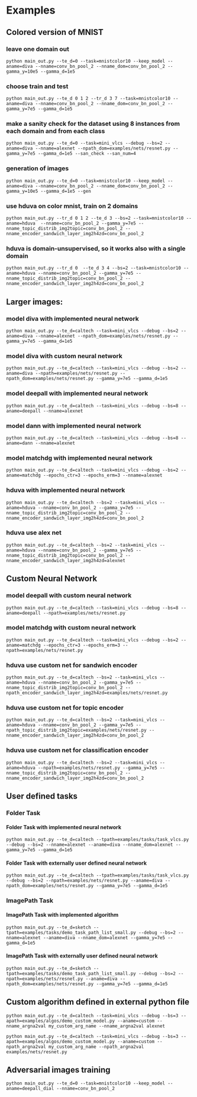 # Examples

## Colored version of MNIST

### leave one domain out
```
python main_out.py --te_d=0 --task=mnistcolor10 --keep_model --aname=diva --nname=conv_bn_pool_2 --nname_dom=conv_bn_pool_2 --gamma_y=10e5 --gamma_d=1e5
```

### choose train and test
```
python main_out.py --te_d 0 1 2 --tr_d 3 7 --task=mnistcolor10 --aname=diva --nname=conv_bn_pool_2 --nname_dom=conv_bn_pool_2 --gamma_y=7e5 --gamma_d=1e5
```

### make a sanity check for the dataset using 8 instances from each domain and from each class
```
python main_out.py --te_d=0 --task=mini_vlcs --debug --bs=2 --aname=diva --nname=alexnet --npath_dom=examples/nets/resnet.py --gamma_y=7e5 --gamma_d=1e5 --san_check --san_num=4
```

### generation of images
```
python main_out.py --te_d=0 --task=mnistcolor10 --keep_model --aname=diva --nname=conv_bn_pool_2 --nname_dom=conv_bn_pool_2 --gamma_y=10e5 --gamma_d=1e5 --gen
```

### use hduva on color mnist, train on 2 domains
```
python main_out.py --tr_d 0 1 2 --te_d 3 --bs=2 --task=mnistcolor10 --aname=hduva  --nname=conv_bn_pool_2 --gamma_y=7e5 --nname_topic_distrib_img2topic=conv_bn_pool_2 --nname_encoder_sandwich_layer_img2h4zd=conv_bn_pool_2
```

### hduva is domain-unsupervised, so it works also with a single domain
```
python main_out.py --tr_d 0  --te_d 3 4 --bs=2 --task=mnistcolor10 --aname=hduva --nname=conv_bn_pool_2 --gamma_y=7e5 --nname_topic_distrib_img2topic=conv_bn_pool_2 --nname_encoder_sandwich_layer_img2h4zd=conv_bn_pool_2
```


## Larger images:

### model diva with implemented neural network
```
python main_out.py --te_d=caltech --task=mini_vlcs --debug --bs=2 --aname=diva --nname=alexnet --npath_dom=examples/nets/resnet.py --gamma_y=7e5 --gamma_d=1e5
```

### model diva with custom neural network
```
python main_out.py --te_d=caltech --task=mini_vlcs --debug --bs=2 --aname=diva --npath=examples/nets/resnet.py --npath_dom=examples/nets/resnet.py --gamma_y=7e5 --gamma_d=1e5
```

### model deepall with implemented neural network
```
python main_out.py --te_d=caltech --task=mini_vlcs --debug --bs=8 --aname=deepall --nname=alexnet
```

### model dann with implemented neural network
```
python main_out.py --te_d=caltech --task=mini_vlcs --debug --bs=8 --aname=dann --nname=alexnet
```

### model matchdg with implemented neural network
```
python main_out.py --te_d=caltech --task=mini_vlcs --debug --bs=2 --aname=matchdg --epochs_ctr=3 --epochs_erm=3 --nname=alexnet
```

### hduva with implemented neural network
```
python main_out.py --te_d=caltech --bs=2 --task=mini_vlcs --aname=hduva --nname=conv_bn_pool_2 --gamma_y=7e5 --nname_topic_distrib_img2topic=conv_bn_pool_2 --nname_encoder_sandwich_layer_img2h4zd=conv_bn_pool_2
```

### hduva use alex net
```
python main_out.py --te_d=caltech --bs=2 --task=mini_vlcs --aname=hduva --nname=conv_bn_pool_2 --gamma_y=7e5 --nname_topic_distrib_img2topic=conv_bn_pool_2 --nname_encoder_sandwich_layer_img2h4zd=alexnet
```


## Custom Neural Network

### model deepall with custom neural network
```
python main_out.py --te_d=caltech --task=mini_vlcs --debug --bs=8 --aname=deepall --npath=examples/nets/resnet.py
```

### model matchdg with custom neural network
```
python main_out.py --te_d=caltech --task=mini_vlcs --debug --bs=2 --aname=matchdg --epochs_ctr=3 --epochs_erm=3 --npath=examples/nets/resnet.py
```

### hduva use custom net for sandwich encoder
```
python main_out.py --te_d=caltech --bs=2 --task=mini_vlcs --aname=hduva --nname=conv_bn_pool_2 --gamma_y=7e5 --nname_topic_distrib_img2topic=conv_bn_pool_2 --npath_encoder_sandwich_layer_img2h4zd=examples/nets/resnet.py
```

### hduva use custom net for topic encoder
```
python main_out.py --te_d=caltech --bs=2 --task=mini_vlcs --aname=hduva --nname=conv_bn_pool_2 --gamma_y=7e5 --npath_topic_distrib_img2topic=examples/nets/resnet.py --nname_encoder_sandwich_layer_img2h4zd=conv_bn_pool_2
```

### hduva use custom net for classification encoder
```
python main_out.py --te_d=caltech --bs=2 --task=mini_vlcs --aname=hduva --npath=examples/nets/resnet.py --gamma_y=7e5 --nname_topic_distrib_img2topic=conv_bn_pool_2 --nname_encoder_sandwich_layer_img2h4zd=conv_bn_pool_2
```


## User defined tasks

### Folder Task
#### Folder Task with implemented neural network
```
python main_out.py --te_d=caltech --tpath=examples/tasks/task_vlcs.py --debug --bs=2 --nname=alexnet --aname=diva --nname_dom=alexnet --gamma_y=7e5 --gamma_d=1e5
```

#### Folder Task with externally user defined neural network
```
python main_out.py --te_d=caltech --tpath=examples/tasks/task_vlcs.py --debug --bs=2 --npath=examples/nets/resnet.py --aname=diva --npath_dom=examples/nets/resnet.py --gamma_y=7e5 --gamma_d=1e5
```

### ImagePath Task
#### ImagePath Task with implemented algorithm
```
python main_out.py --te_d=sketch --tpath=examples/tasks/demo_task_path_list_small.py --debug --bs=2 --nname=alexnet --aname=diva --nname_dom=alexnet --gamma_y=7e5 --gamma_d=1e5
```

#### ImagePath Task with externally user defined neural network
```
python main_out.py --te_d=sketch --tpath=examples/tasks/demo_task_path_list_small.py --debug --bs=2 --npath=examples/nets/resnet.py --aname=diva --npath_dom=examples/nets/resnet.py --gamma_y=7e5 --gamma_d=1e5
```

## Custom algorithm defined in external python file
```
python main_out.py --te_d=caltech --task=mini_vlcs --debug --bs=3 --apath=examples/algos/demo_custom_model.py --aname=custom --nname_argna2val my_custom_arg_name --nname_argna2val alexnet
```

```
python main_out.py --te_d=caltech --task=mini_vlcs --debug --bs=3 --apath=examples/algos/demo_custom_model.py --aname=custom --npath_argna2val my_custom_arg_name --npath_argna2val examples/nets/resnet.py
```

## Adversarial images training
```
python main_out.py --te_d=0 --task=mnistcolor10 --keep_model --aname=deepall_dial --nname=conv_bn_pool_2
```
